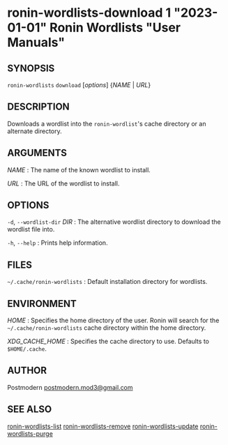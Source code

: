 # ronin-wordlists-download 1 "2023-01-01" Ronin Wordlists "User Manuals"

## SYNOPSIS

`ronin-wordlists` `download` [*options*] {*NAME* \| *URL*}

## DESCRIPTION

Downloads a wordlist into the `ronin-wordlist`'s cache directory or an
alternate directory.

## ARGUMENTS

*NAME*
: The name of the known wordlist to install.

*URL*
: The URL of the wordlist to install.

## OPTIONS

`-d`, `--wordlist-dir` *DIR*
: The alternative wordlist directory to download the wordlist file into.

`-h`, `--help`
: Prints help information.

## FILES

`~/.cache/ronin-wordlists`
: Default installation directory for wordlists.

## ENVIRONMENT

*HOME*
: Specifies the home directory of the user. Ronin will search for the
  `~/.cache/ronin-wordlists` cache directory within the home directory.

*XDG_CACHE_HOME*
: Specifies the cache directory to use. Defaults to `$HOME/.cache`.

## AUTHOR

Postmodern <postmodern.mod3@gmail.com>

## SEE ALSO

[ronin-wordlists-list](ronin-wordlists-list.1.md) [ronin-wordlists-remove](ronin-wordlists-remove.1.md) [ronin-wordlists-update](ronin-wordlists-update.1.md) [ronin-wordlists-purge](ronin-wordlists-purge.1.md)